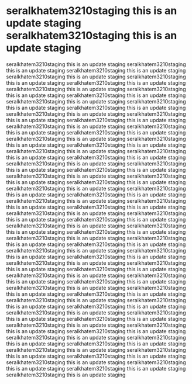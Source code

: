 # seralkhatem3210staging this is an update staging seralkhatem3210staging this is an update staging
seralkhatem3210staging this is an update staging
seralkhatem3210staging this is an update staging
seralkhatem3210staging this is an update staging
seralkhatem3210staging this is an update staging
seralkhatem3210staging this is an update staging
seralkhatem3210staging this is an update staging
seralkhatem3210staging this is an update staging
seralkhatem3210staging this is an update staging
seralkhatem3210staging this is an update staging
seralkhatem3210staging this is an update staging
seralkhatem3210staging this is an update staging
seralkhatem3210staging this is an update staging
seralkhatem3210staging this is an update staging
seralkhatem3210staging this is an update staging
seralkhatem3210staging this is an update staging
seralkhatem3210staging this is an update staging
seralkhatem3210staging this is an update staging
seralkhatem3210staging this is an update staging
seralkhatem3210staging this is an update staging
seralkhatem3210staging this is an update staging
seralkhatem3210staging this is an update staging
seralkhatem3210staging this is an update staging
seralkhatem3210staging this is an update staging
seralkhatem3210staging this is an update staging
seralkhatem3210staging this is an update staging
seralkhatem3210staging this is an update staging
seralkhatem3210staging this is an update staging
seralkhatem3210staging this is an update staging
seralkhatem3210staging this is an update staging
seralkhatem3210staging this is an update staging
seralkhatem3210staging this is an update staging
seralkhatem3210staging this is an update staging
seralkhatem3210staging this is an update staging
seralkhatem3210staging this is an update staging
seralkhatem3210staging this is an update staging
seralkhatem3210staging this is an update staging
seralkhatem3210staging this is an update staging
seralkhatem3210staging this is an update staging
seralkhatem3210staging this is an update staging
seralkhatem3210staging this is an update staging
seralkhatem3210staging this is an update staging
seralkhatem3210staging this is an update staging
seralkhatem3210staging this is an update staging
seralkhatem3210staging this is an update staging
seralkhatem3210staging this is an update staging
seralkhatem3210staging this is an update staging
seralkhatem3210staging this is an update staging
seralkhatem3210staging this is an update staging
seralkhatem3210staging this is an update staging
seralkhatem3210staging this is an update staging
seralkhatem3210staging this is an update staging
seralkhatem3210staging this is an update staging
seralkhatem3210staging this is an update staging
seralkhatem3210staging this is an update staging
seralkhatem3210staging this is an update staging
seralkhatem3210staging this is an update staging
seralkhatem3210staging this is an update staging
seralkhatem3210staging this is an update staging
seralkhatem3210staging this is an update staging
seralkhatem3210staging this is an update staging
seralkhatem3210staging this is an update staging
seralkhatem3210staging this is an update staging
seralkhatem3210staging this is an update staging
seralkhatem3210staging this is an update staging
seralkhatem3210staging this is an update staging
seralkhatem3210staging this is an update staging
seralkhatem3210staging this is an update staging
seralkhatem3210staging this is an update staging
seralkhatem3210staging this is an update staging
seralkhatem3210staging this is an update staging
seralkhatem3210staging this is an update staging
seralkhatem3210staging this is an update staging
seralkhatem3210staging this is an update staging
seralkhatem3210staging this is an update staging
seralkhatem3210staging this is an update staging
seralkhatem3210staging this is an update staging

